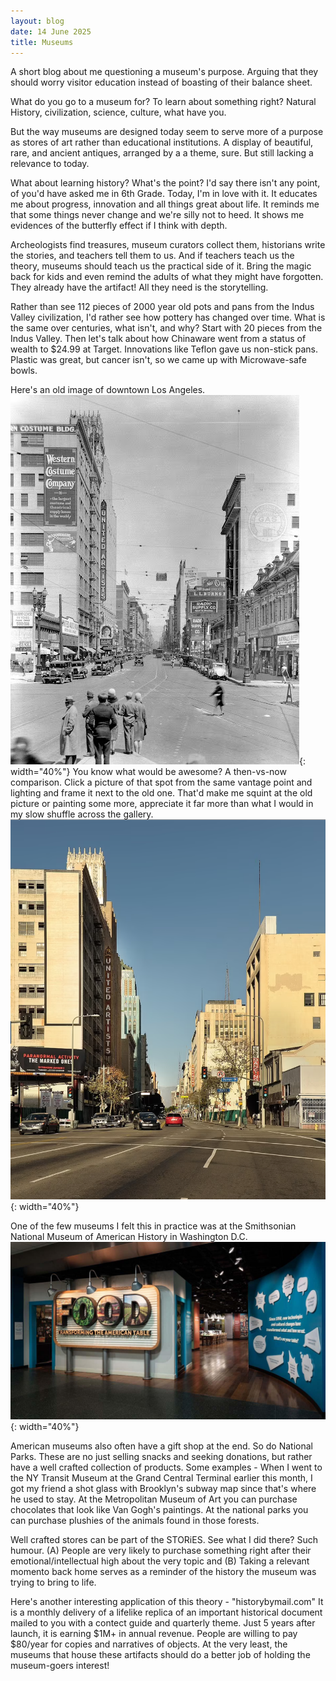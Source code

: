 ```yaml
---
layout: blog
date: 14 June 2025
title: Museums 
---
```


A short blog about me questioning a museum's purpose. Arguing that they should worry visitor education instead of boasting of their balance sheet. 

What do you go to a museum for?
To learn about something right?
Natural History, civilization, science, culture, what have you.

But the way museums are designed today seem to serve more of a purpose as stores of art rather than educational institutions. A display of beautiful, rare, and ancient antiques, arranged by a a theme, sure. But still lacking a relevance to today.

What about learning history? What's the point? I'd say there isn't any point, of you'd have asked me in 6th Grade. Today, I'm in love with it. It educates me about progress, innovation and all things great about life. It reminds me that some things never change and we're silly not to heed. It shows me evidences of the butterfly effect if I think with depth.

Archeologists find treasures, museum curators collect them, historians write the stories, and teachers tell them to us. And if teachers teach us the theory, museums should teach us the practical side of it. Bring the magic back for kids and even remind the adults of what they might have forgotten. They already have the artifact! All they need is the storytelling.

Rather than see 112 pieces of 2000 year old pots and pans from the Indus Valley civilization, I'd rather see how pottery has changed over time. What is the same over centuries, what isn't, and why? Start with 20 pieces from the Indus Valley. Then let's talk about how Chinaware went from a status of wealth to $24.99 at Target. Innovations like Teflon gave us non-stick pans. Plastic was great, but cancer isn't, so we came up with Microwave-safe bowls.

Here's an old image of downtown Los Angeles. 
![](/blogs/museums/la_old.jpg){: width="40%"}
You know what would be awesome? A then-vs-now comparison. Click a picture of that spot from the same vantage point and lighting and frame it next to the old one. That'd make me squint at the old picture or painting some more, appreciate it far more than what I would in my slow shuffle across the gallery.
![](/blogs/museums/la_new.png){: width="40%"}

One of the few museums I felt this in practice was at the Smithsonian National Museum of American History in Washington D.C.
![](/blogs/museums/smah.jpg){: width="40%"}

American museums also often have a gift shop at the end. So do National Parks. These are no just selling snacks and seeking donations, but rather have a well crafted collection of products. Some examples - When I went to the NY Transit Museum at the Grand Central Terminal earlier this month, I got my friend a shot glass with Brooklyn's subway map since that's where he used to stay. At the Metropolitan Museum of Art you can purchase chocolates that look like Van Gogh's paintings. At the national parks you can purchase plushies of the animals found in those forests.

Well crafted stores can be part of the STORiES. See what I did there? Such humour. (A) People are very likely to purchase something right after their emotional/intellectual high about the very topic and (B) Taking a relevant momento back home serves as a reminder of the history the museum was trying to bring to life.

Here's another interesting application of this theory - "historybymail.com"
It is a monthly delivery of a lifelike replica of an important historical document mailed to you with a contect guide and quarterly theme. Just 5 years after launch, it is earning $1M+ in annual revenue. People are willing to pay $80/year for copies and narratives of objects. At the very least, the museums that house these artifacts should do a better job of holding the museum-goers interest! 